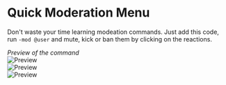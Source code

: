 # Quick Moderation Menu
Don't waste your time learning modeation commands. Just add this code, run `-mod @user` and mute, kick or ban them by clicking on the reactions.

*Preview of the command*  
![Preview](https://i.imgur.com/QRrJPtd.png)  
![Preview](https://i.imgur.com/lHDhAGB.png)  
![Preview](https://i.imgur.com/deZGjcv.png)  